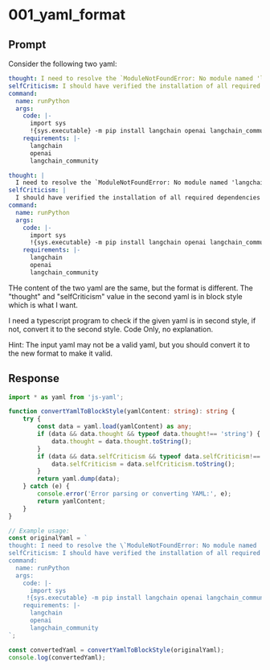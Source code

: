# 001_yaml_format

## Prompt

Consider the following two yaml:

```yaml
thought: I need to resolve the `ModuleNotFoundError: No module named 'langchain_community'` error by ensuring that all necessary dependencies are correctly installed.
selfCriticism: I should have verified the installation of all required dependencies before running the code.
command:
  name: runPython
  args:
    code: |-
      import sys
      !{sys.executable} -m pip install langchain openai langchain_community
    requirements: |-
      langchain
      openai
      langchain_community
```

```yaml
thought: |
  I need to resolve the `ModuleNotFoundError: No module named 'langchain_community'` error by ensuring that all necessary dependencies are correctly installed.
selfCriticism: |
  I should have verified the installation of all required dependencies before running the code.
command:
  name: runPython
  args:
    code: |-
      import sys
      !{sys.executable} -m pip install langchain openai langchain_community
    requirements: |-
      langchain
      openai
      langchain_community
```

THe content of the two yaml are the same, but the format is different. The "thought" and "selfCriticism" value in the second yaml is in block style which is what I want. 

I need a typescript program to check if the given yaml is in second style, if not, convert it to the second style. Code Only, no explanation.

Hint: The input yaml may not be a valid yaml, but you should convert it to the new format to make it valid.

## Response

```typescript
import * as yaml from 'js-yaml';

function convertYamlToBlockStyle(yamlContent: string): string {
    try {
        const data = yaml.load(yamlContent) as any;
        if (data && data.thought && typeof data.thought!== 'string') {
            data.thought = data.thought.toString();
        }
        if (data && data.selfCriticism && typeof data.selfCriticism!== 'string') {
            data.selfCriticism = data.selfCriticism.toString();
        }
        return yaml.dump(data);
    } catch (e) {
        console.error('Error parsing or converting YAML:', e);
        return yamlContent;
    }
}

// Example usage:
const originalYaml = `
thought: I need to resolve the \`ModuleNotFoundError: No module named 'langchain_community'\` error by ensuring that all necessary dependencies are correctly installed.
selfCriticism: I should have verified the installation of all required dependencies before running the code.
command:
  name: runPython
  args:
    code: |-
      import sys
     !{sys.executable} -m pip install langchain openai langchain_community
    requirements: |-
      langchain
      openai
      langchain_community
`;

const convertedYaml = convertYamlToBlockStyle(originalYaml);
console.log(convertedYaml);
```

